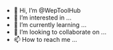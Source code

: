 - 👋 Hi, I’m @WepToolHub
- 👀 I’m interested in ...
- 🌱 I’m currently learning ...
- 💞️ I’m looking to collaborate on ...
- 📫 How to reach me ...

<!---
WepToolHub/WepToolHub is a ✨ special ✨ repository because its `README.md` (this file) appears on your GitHub profile.
You can click the Preview link to take a look at your changes.
--->
